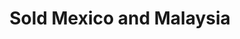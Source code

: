 ---
order: 1
title:  "Sold Mexico and Malaysia"
img: "assets/images/slides/1.jpg"
mobile-img: "assets/images/slides/1m.jpg"
href: "javascript:void(0)"
target: "" # _blank
---
